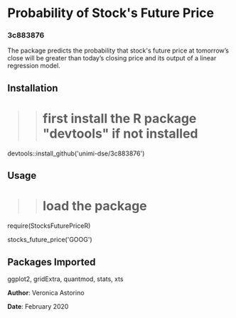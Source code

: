 
# Probability of Stock's Future Price

### 3c883876
The package predicts the probability that stock's future price at tomorrow’s close will be greater than today’s closing price and its output of a linear regression model.

## Installation

>># first install the R package "devtools" if not installed
devtools::install_github('unimi-dse/3c883876')


## Usage

>># load the package
require(StocksFuturePriceR)

stocks_future_price('GOOG')

## Packages Imported

ggplot2, gridExtra, quantmod, stats, xts



**Author**: Veronica Astorino

**Date**: February 2020


